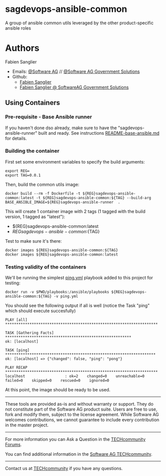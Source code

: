 # sagdevops-ansible-common
A group of ansible common utils leveraged by the other product-specific ansible roles
# Authors

Fabien Sanglier
- Emails: [@Software AG](mailto:fabien.sanglier@softwareag.com) // [@Software AG Government Solutions](mailto:fabien.sanglier@softwareaggov.com)
- Github: 
  - [Fabien Sanglier](https://github.com/lanimall)
  - [Fabien Sanglier @ SoftwareAG Government Solutions](https://github.com/fabien-sanglier-saggs)

## Using Containers

### Pre-requisite - Base Ansible runner

If you haven't done dso already, make sure to have the "sagdevops-ansible-runner" built and ready.
See instructions [README-base-ansible.md](./README-base-ansible.md) for details.
### Building the container

First set some environment variables to specify the build arguments:

```
export REG=
export TAG=0.0.1
```

Then, build the common utils image:

```
docker build --rm -f Dockerfile -t ${REG}sagdevops-ansible-common:latest -t ${REG}sagdevops-ansible-common:${TAG} --build-arg BASE_ANSIBLE_IMAGE=${REG}sagdevops-ansible-runner  .
```

This will create 1 container image with 2 tags (1 tagged with the build version, 1 tagged as "latest"): 
 - ${REG}sagdevops-ansible-common:latest
 - ${REG}sagdevops-ansible-common:${TAG}

Test to make sure it's there:

```
docker images ${REG}sagdevops-ansible-common:${TAG}
docker images ${REG}sagdevops-ansible-common:latest
```
### Testing validity of the containers

We'll be running the simplest [ping.yml](./playbooks/ping.yml) playbook added to this project for testing:

```
docker run -v $PWD/playbooks:/ansible/playbooks ${REG}sagdevops-ansible-common:${TAG} -v ping.yml
```

You should see the following output if all is well (notice the Task "ping" which should execute succesfully)

```
PLAY [all] *********************************************************************

TASK [Gathering Facts] *********************************************************
ok: [localhost]

TASK [ping] ********************************************************************
ok: [localhost] => {"changed": false, "ping": "pong"}

PLAY RECAP *********************************************************************
localhost                  : ok=2    changed=0    unreachable=0    failed=0    skipped=0    rescued=0    ignored=0   
```

At this point, the image should be ready to be used.

______________________
These tools are provided as-is and without warranty or support. They do not constitute part of the Software AG product suite. Users are free to use, fork and modify them, subject to the license agreement. While Software AG welcomes contributions, we cannot guarantee to include every contribution in the master project.
_____________
For more information you can Ask a Question in the [TECHcommunity Forums](http://tech.forums.softwareag.com/techjforum/forums/list.page?product=webmethods).

You can find additional information in the [Software AG TECHcommunity](http://techcommunity.softwareag.com/home/-/product/name/webmethods).
_____________
Contact us at [TECHcommunity](mailto:technologycommunity@softwareag.com?subject=Github/SoftwareAG) if you have any questions.
